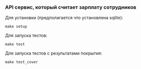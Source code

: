 ### API сервис, который считает зарплату сотрудников

Для установки (предполагается что установлена sqlite):
```
make setup
```
Для запуска тестов:
```
make test
```
Для запуска тестов с результатами покрытия:
```
make test_cover
```
